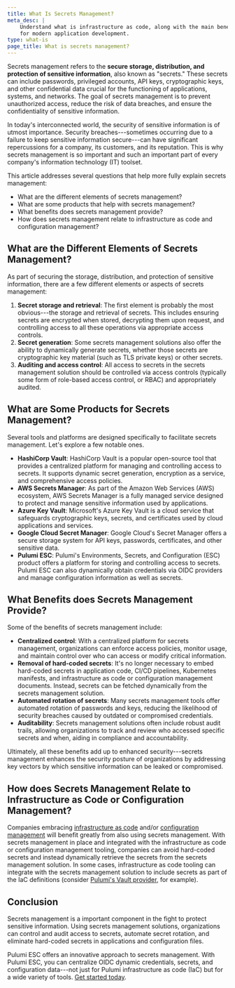 ```yaml
---
title: What Is Secrets Management?
meta_desc: |
    Understand what is infrastructure as code, along with the main benefits and importance
    for modern application development.
type: what-is
page_title: What is secrets management?
---
```


Secrets management refers to the **secure storage, distribution, and protection of sensitive information**, also known as "secrets." These secrets can include passwords, privileged accounts, API keys, cryptographic keys, and other confidential data crucial for the functioning of applications, systems, and networks. The goal of secrets management is to prevent unauthorized access, reduce the risk of data breaches, and ensure the confidentiality of sensitive information.

In today's interconnected world, the security of sensitive information is of utmost importance. Security breaches---sometimes occurring due to a failure to keep sensitive information secure---can have significant repercussions for a company, its customers, and its reputation. This is why secrets management is so important and such an important part of every company's information technology (IT) toolset.

This article addresses several questions that help more fully explain secrets management:

* What are the different elements of secrets management?
* What are some products that help with secrets management?
* What benefits does secrets management provide?
* How does secrets management relate to infrastructure as code and configuration management?

## What are the Different Elements of Secrets Management?

As part of securing the storage, distribution, and protection of sensitive information, there are a few different elements or aspects of secrets management:

1. **Secret storage and retrieval**: The first element is probably the most obvious---the storage and retrieval of secrets. This includes ensuring secrets are encrypted when stored, decrypting them upon request, and controlling access to all these operations via appropriate access controls.
1. **Secret generation**: Some secrets management solutions also offer the ability to dynamically generate secrets, whether those secrets are cryptographic key material (such as TLS private keys) or other secrets.
1. **Auditing and access control**: All access to secrets in the secrets management solution should be controlled via access controls (typically some form of role-based access control, or RBAC) and appropriately audited.

## What are Some Products for Secrets Management?

Several tools and platforms are designed specifically to facilitate secrets management. Let's explore a few notable ones.

* **HashiCorp Vault**: HashiCorp Vault is a popular open-source tool that provides a centralized platform for managing and controlling access to secrets. It supports dynamic secret generation, encryption as a service, and comprehensive access policies.
* **AWS Secrets Manager**: As part of the Amazon Web Services (AWS) ecosystem, AWS Secrets Manager is a fully managed service designed to protect and manage sensitive information used by applications.
* **Azure Key Vault**: Microsoft's Azure Key Vault is a cloud service that safeguards cryptographic keys, secrets, and certificates used by cloud applications and services.
* **Google Cloud Secret Manager**: Google Cloud's Secret Manager offers a secure storage system for API keys, passwords, certificates, and other sensitive data.
* **Pulumi ESC**: Pulumi's Environments, Secrets, and Configuration (ESC) product offers a platform for storing and controlling access to secrets. Pulumi ESC can also dynamically obtain credentials via OIDC providers and manage configuration information as well as secrets.

## What Benefits does Secrets Management Provide?

Some of the benefits of secrets management include:

* **Centralized control**: With a centralized platform for secrets management, organizations can enforce access policies, monitor usage, and maintain control over who can access or modify critical information.
* **Removal of hard-coded secrets**: It's no longer necessary to embed hard-coded secrets in application code, CI/CD pipelines, Kubernetes manifests, and infrastructure as code or configuration management documents. Instead, secrets can be fetched dynamically from the secrets management solution.
* **Automated rotation of secrets**: Many secrets management tools offer automated rotation of passwords and keys, reducing the likelihood of security breaches caused by outdated or compromised credentials.
* **Auditability**: Secrets management solutions often include robust audit trails, allowing organizations to track and review who accessed specific secrets and when, aiding in compliance and accountability.

Ultimately, all these benefits add up to enhanced security---secrets management enhances the security posture of organizations by addressing key vectors by which sensitive information can be leaked or compromised.

## How does Secrets Management Relate to Infrastructure as Code or Configuration Management?

Companies embracing [infrastructure as code](/what-is/what-is-infrastructure-as-code/) and/or [configuration management](/what-is/what-is-configuration-management/) will benefit greatly from also using secrets management. With secrets management in place and integrated with the infrastructure as code or configuration management tooling, companies can avoid hard-coded secrets and instead dynamically retrieve the secrets from the secrets management solution. In some cases, infrastructure as code tooling can integrate with the secrets management solution to include secrets as part of the IaC definitions (consider [Pulumi's Vault provider](/registry/packages/vault/), for example).

## Conclusion

Secrets management is a important component in the fight to protect sensitive information. Using secrets management solutions, organizations can control and audit access to secrets, automate secret rotation, and eliminate hard-coded secrets in applications and configuration files.

Pulumi ESC offers an innovative approach to secrets management. With Pulumi ESC, you can centralize OIDC dynamic credentials, secrets, and configuration data---not just for Pulumi infrastructure as code (IaC) but for a wide variety of tools. [Get started today](/docs/pulumi-cloud/esc/get-started/).
